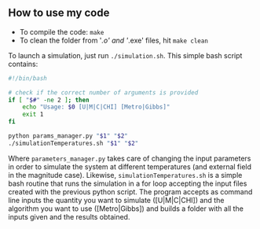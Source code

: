 ## How to use my code

- To compile the code: `make`
- To clean the folder from '*.o' and '*.exe' files, hit `make clean`

To launch a simulation, just run `./simulation.sh`. This simple bash script contains:

``` bash
#!/bin/bash

# check if the correct number of arguments is provided
if [ "$#" -ne 2 ]; then
    echo "Usage: $0 [U|M|C|CHI] [Metro|Gibbs]"
    exit 1
fi

python params_manager.py "$1" "$2"
./simulationTemperatures.sh "$1" "$2"
```

Where `parameters_manager.py` takes care of changing the input parameters in order to simulate the system at different temperatures (and external field in the magnitude case). 
Likewise, `simulationTemperatures.sh` is a simple bash routine that runs the simulation in a for loop accepting the input files created with the previous python script.
The program accepts as command line inputs the quantity you want to simulate ([U|M|C|CHI]) and the algorithm you want to use ([Metro|Gibbs]) and builds a folder with all the inputs given and the results obtained.
